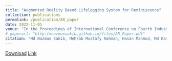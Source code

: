 ```yaml
---
title: "Augmented Reality Based Lifelogging System for Reminiscence"
collection: publications
permalink: /publication/AR_paper
date: 2022-11-01
venue: "In the Proceedings of International Conference on Fourth Industrial Revolution and Beyond"
# paperurl: "http:/mnazmussakib.github.io/files/AR_Paper.pdf"
citation: "Md Nazmus Sakib, Mehrab Mustafy Rahman, Hasan Mahmud, Md Kamrul Hasan. 'AR Based Life-logging System for Reminiscence.' In the Proceedings of International Conference on Fourth Industrial Revolution and Beyond 2021."
---
```


[Download](http:/mnazmussakib.github.io/files/AR_Paper.pdf)    [Link](https://link.springer.com/chapter/10.1007/978-981-19-2445-3_34)